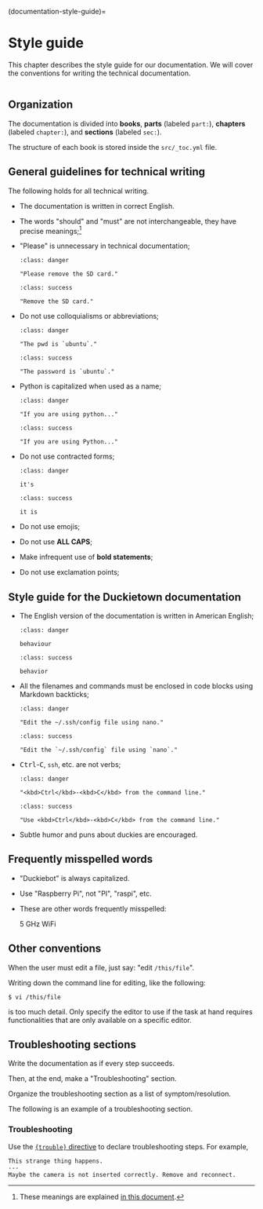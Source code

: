 (documentation-style-guide)=
# Style guide

This chapter describes the style guide for our documentation. We will cover the conventions 
for writing the technical documentation.


```{tableofcontents}
```


## Organization


The documentation is divided into **books**, **parts** (labeled `part:`), **chapters** (labeled `chapter:`), 
and **sections** (labeled `sec:`).

The structure of each book is stored inside the `src/_toc.yml` file.



## General guidelines for technical writing

The following holds for all technical writing.

- The documentation is written in correct English.

- The words "should" and "must" are not interchangeable, they have precise meanings;[^rfc2119]

[^rfc2119]: These meanings are explained [in this document](https://www.ietf.org/rfc/rfc2119.txt).

- "Please" is unnecessary in technical documentation;
  ```{admonition} Wrong
  :class: danger

  "Please remove the SD card."
  ```
  
  ```{admonition} Better
  :class: success

  "Remove the SD card."
  ```

- Do not use colloquialisms or abbreviations;
  ```{admonition} Wrong
  :class: danger

  "The pwd is `ubuntu`."
  ```

  ```{admonition} Better
  :class: success

  "The password is `ubuntu`."
  ```


- Python is capitalized when used as a name;
  ```{admonition} Wrong
  :class: danger
  
  "If you are using python..."
  ```
  
  ```{admonition} Better
  :class: success
  
  "If you are using Python..."
  ```



- Do not use contracted forms;
  ```{admonition} Wrong
  :class: danger
  
  it's
  ```

  ```{admonition} Better
  :class: success
  
  it is
  ```


- Do not use emojis;

- Do not use **ALL CAPS**;

- Make infrequent use of **bold statements**;

- Do not use exclamation points;



## Style guide for the Duckietown documentation

- The English version of the documentation is written in American English;
  ```{admonition} Incorrect
  :class: danger
  
  behaviour
  ```

  ```{admonition} Correct
  :class: success
  
  behavior
  ```

- All the filenames and commands must be enclosed in code blocks using Markdown backticks;
  ```{admonition} Incorrect
  :class: danger
  
  "Edit the ~/.ssh/config file using nano."
  ```

  ```{admonition} Correct
  :class: success
  
  "Edit the `~/.ssh/config` file using `nano`."
  ```

- <kbd>Ctrl</kbd>-<kbd>C</kbd>, `ssh`, etc. are not verbs;
  ```{admonition} Incorrect
  :class: danger
  
  "<kbd>Ctrl</kbd>-<kbd>C</kbd> from the command line."
  ```

  ```{admonition} Correct
  :class: success
  
  "Use <kbd>Ctrl</kbd>-<kbd>C</kbd> from the command line."
  ```

- Subtle humor and puns about duckies are encouraged.



## Frequently misspelled words

- "Duckiebot" is always capitalized.

- Use "Raspberry Pi", not "PI", "raspi", etc.

- These are other words frequently misspelled:

  5 GHz
  WiFi


## Other conventions

When the user must edit a file, just say: "edit `/this/file`".

Writing down the command line for editing, like the following:

    $ vi /this/file

is too much detail. Only specify the editor to use if the task at hand requires 
functionalities that are only available on a specific editor.


## Troubleshooting sections

Write the documentation as if every step succeeds.

Then, at the end, make a "Troubleshooting" section.

Organize the troubleshooting section as a list of symptom/resolution.

The following is an example of a troubleshooting section.


### Troubleshooting

Use the [`{trouble}` directive](language-format-troubleshooting) to declare troubleshooting
steps. For example,

```{trouble}
This strange thing happens.
---
Maybe the camera is not inserted correctly. Remove and reconnect.
```
